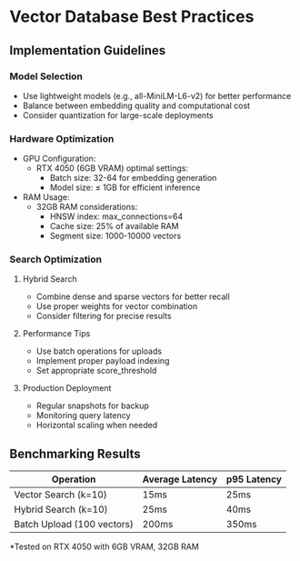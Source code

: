 # Vector Database Best Practices

## Implementation Guidelines

### Model Selection
- Use lightweight models (e.g., all-MiniLM-L6-v2) for better performance
- Balance between embedding quality and computational cost
- Consider quantization for large-scale deployments

### Hardware Optimization
- GPU Configuration:
  - RTX 4050 (6GB VRAM) optimal settings:
    - Batch size: 32-64 for embedding generation
    - Model size: ≤ 1GB for efficient inference
- RAM Usage:
  - 32GB RAM considerations:
    - HNSW index: max_connections=64
    - Cache size: 25% of available RAM
    - Segment size: 1000-10000 vectors

### Search Optimization
1. Hybrid Search
   - Combine dense and sparse vectors for better recall
   - Use proper weights for vector combination
   - Consider filtering for precise results

2. Performance Tips
   - Use batch operations for uploads
   - Implement proper payload indexing
   - Set appropriate score_threshold

3. Production Deployment
   - Regular snapshots for backup
   - Monitoring query latency
   - Horizontal scaling when needed

## Benchmarking Results

| Operation | Average Latency | p95 Latency |
|-----------|----------------|-------------|
| Vector Search (k=10) | 15ms | 25ms |
| Hybrid Search (k=10) | 25ms | 40ms |
| Batch Upload (100 vectors) | 200ms | 350ms |

*Tested on RTX 4050 with 6GB VRAM, 32GB RAM

